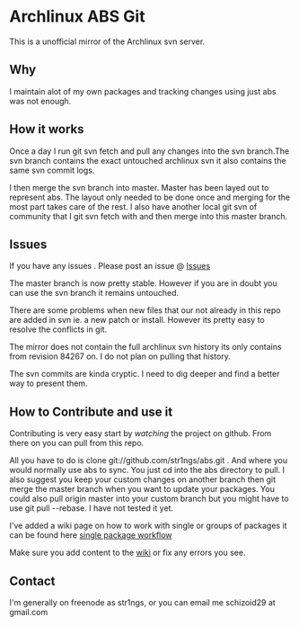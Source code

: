 Archlinux ABS Git
=================

This is a unofficial mirror of the Archlinux svn server.


Why
---------------

I maintain alot of my own packages and tracking changes using just abs was not enough.

How it works
---------------

Once a day I run git svn fetch and pull any changes into 
the svn branch.The svn branch contains the exact untouched 
archlinux svn it also contains the same svn commit logs. 

I then merge the svn branch into master. Master has been layed out to represent
abs. The layout only needed to be done once and merging for the most part 
takes care of the rest. I also have another local git svn of community that I git svn fetch
with and then merge into this master branch.

Issues
--------------

If you have any issues . Please post an issue @ [Issues](http://github.com/str1ngs/abs/issues)

The master branch is now pretty stable. However if you 
are in doubt you can use the svn branch it remains untouched. 

There are some problems when new files that our not already in this repo are added in svn ie. a new patch or install.
However its pretty easy to resolve the conflicts in git.

The mirror does not contain the full archlinux svn history its only contains
from revision 84267 on. I do not plan on pulling that history.

The svn commits are kinda cryptic. I need to dig deeper and find a better way to present them.

How to Contribute and use it
--------------

Contributing is very easy start by _watching_ the project on github. From there on you can
pull from this repo.

All you have to do is clone git://github.com/str1ngs/abs.git . And where you would normally
use abs to sync. You just cd into the abs directory to pull. I also suggest you keep your
custom changes on another branch then git merge the master branch when you want to update
your packages.  You could also pull origin master into your custom branch but you might 
have to use git pull --rebase. I have not tested it yet.

I've added a wiki page on how to work with single or groups of packages it can be found
here [single package workflow](http://wiki.github.com/str1ngs/abs/working-with-single-packages)

Make sure you add content to the [wiki](http://wiki.github.com/str1ngs/abs/) or fix any errors you see.

Contact
--------------

I'm generally on freenode as str1ngs, or you can email me schizoid29 at gmail.com
